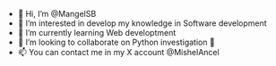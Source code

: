 - 👋 Hi, I’m @MangelSB
- 👀 I’m interested in develop my knowledge in Software development
- 🌱 I’m currently learning Web developtment
- 💞️ I’m looking to collaborate on Python investigation 🐍
- 📫 You can contact me in my X account @MishelAncel

<!---
MangelSB/MangelSB is a ✨ special ✨ repository because its `README.md` (this file) appears on your GitHub profile.
You can click the Preview link to take a look at your changes.
--->
